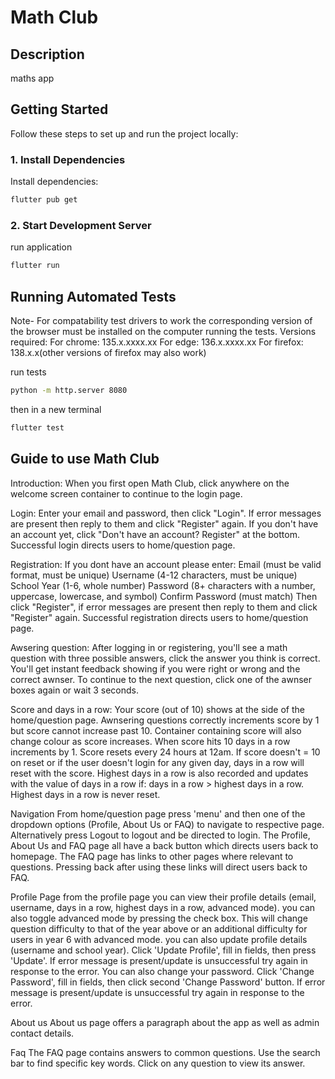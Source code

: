
# Math Club

## Description

maths app


## Getting Started

Follow these steps to set up and run the project locally:

### 1. Install Dependencies

Install dependencies:

```bash
flutter pub get

```


### 2. Start Development Server

run application

```bash
flutter run

```


## Running Automated Tests

Note- For compatability test drivers to work the corresponding version of the browser must be installed on the computer running the tests.
Versions required:
For chrome: 135.x.xxxx.xx
For edge: 136.x.xxxx.xx
For firefox: 138.x.x(other versions of firefox may also work)

run tests

```bash
python -m http.server 8080

```
then in a new terminal

```bash
flutter test

```

## Guide to use Math Club

Introduction: When you first open Math Club, click anywhere on the welcome screen container to continue to the login page.

Login: Enter your email and password, then click "Login". If error messages are present then reply to them and click "Register" again. If you don't have an account yet, click "Don't have an account? Register" at the bottom. Successful login directs users to home/question page. 

Registration: If you dont have an account please enter:
Email (must be valid format, must be unique)
Username (4-12 characters, must be unique)
School Year (1-6, whole number)
Password (8+ characters with a number, uppercase, lowercase, and symbol)
Confirm Password (must match)
Then click "Register", if error messages are present then reply to them and click "Register" again. Successful registration directs users to home/question page. 

Awsering question: After logging in or registering, you'll see a math question with three possible answers, click the answer you think is correct.
You'll get instant feedback showing if you were right or wrong and the correct awnser. To continue to the next question, click one of the awnser boxes again or wait 3 seconds.

Score and days in a row: Your score (out of 10) shows at the side of the home/question page. Awnsering questions correctly increments score by 1 but score cannot increase past 10. Container containing score will also change colour as score increases.
When score hits 10 days in a row increments by 1. Score resets every 24 hours at 12am. If score doesn't = 10 on reset or if the user doesn't login for any given day, days in a row will reset with the score.
Highest days in a row is also recorded and updates with the value of days in a row if: days in a row > highest days in a row. Highest days in a row is never reset. 

Navigation
From home/question page press 'menu' and then one of the dropdown options (Profile, About Us or FAQ) to navigate to respective page. Alternatively press Logout to logout and be directed to login. The Profile, About Us and FAQ page all have a back button which directs users back to homepage. The FAQ page has links to other pages where relevant to questions. Pressing back after using these links will direct users back to FAQ.

Profile Page
from the profile page you can view their profile details (email, username, days in a row, highest days in a row, advanced mode). you can also toggle advanced mode by pressing the check box. This will change question difficulty to that of the year above or an additional difficulty for users in year 6 with advanced mode. you can also update profile details (username and school year). Click 'Update Profile', fill in fields, then press 'Update'. If error message is present/update is unsuccessful try again in response to the error. You can also change your password. Click 'Change Password', fill in fields, then click second 'Change Password' button. If error message is present/update is unsuccessful try again in response to the error.

About us
About us page offers a paragraph about the app as well as admin contact details.

Faq
The FAQ page contains answers to common questions. Use the search bar to find specific key words. Click on any question to view its answer.


